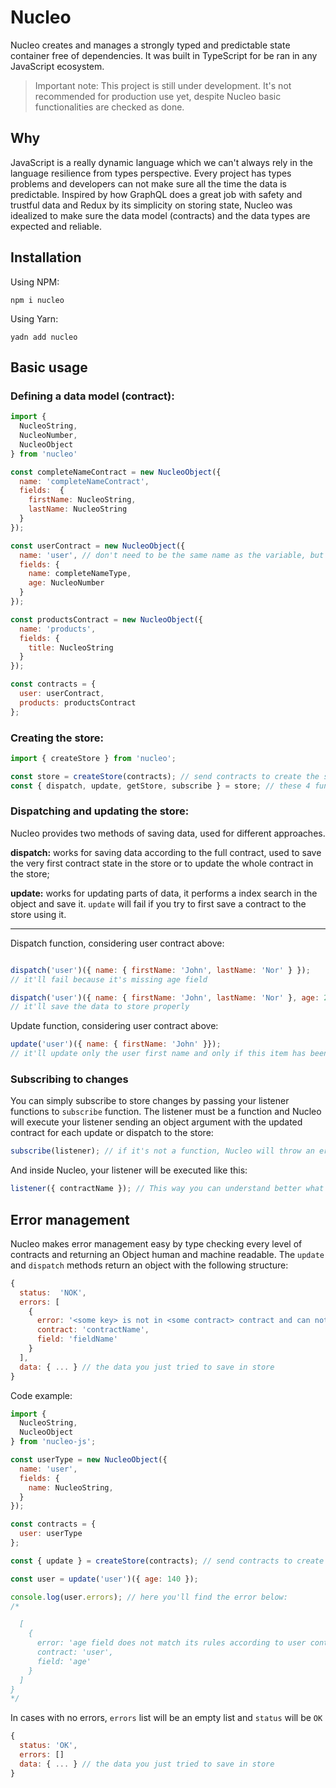 # Nucleo

Nucleo creates and manages a strongly typed and predictable state container free of dependencies. It was built in TypeScript for be ran in any JavaScript ecosystem.

> Important note: This project is still under development. It's not recommended for production use yet, despite Nucleo basic functionalities are checked as done.

## Why

JavaScript is a really dynamic language which we can't always rely in the language resilience from types perspective. Every project has types problems and developers can not make sure all the time the data is predictable. Inspired by how GraphQL does a great job with safety and trustful data and Redux by its simplicity on storing state, Nucleo was idealized to make sure the data model (contracts) and the data types are expected and reliable.

## Installation

Using NPM:

```
npm i nucleo
```

Using Yarn:

```
yadn add nucleo
```

## Basic usage

### Defining a data model (contract):

```javascript
import {
  NucleoString,
  NucleoNumber,
  NucleoObject
} from 'nucleo'

const completeNameContract = new NucleoObject({
  name: 'completeNameContract',
  fields:  {
    firstName: NucleoString,
    lastName: NucleoString
  }
});

const userContract = new NucleoObject({
  name: 'user', // don't need to be the same name as the variable, but need to be unique
  fields: {
    name: completeNameType,
    age: NucleoNumber
  }
});

const productsContract = new NucleoObject({
  name: 'products',
  fields: {
    title: NucleoString
  }
});

const contracts = {
  user: userContract,
  products: productsContract
};
```

### Creating the store:

```javascript
import { createStore } from 'nucleo';

const store = createStore(contracts); // send contracts to create the store
const { dispatch, update, getStore, subscribe } = store; // these 4 functions are returned from store creation
```

### Dispatching and updating the store:

Nucleo provides two methods of saving data, used for different approaches.

**dispatch:** works for saving data according to the full contract, used to save the very first contract state in the store or to update the whole contract in the store;

**update:** works for updating parts of data, it performs a index search in the object and save it. `update` will fail if you try to first save a contract to the store using it.

---

Dispatch function, considering user contract above:

```javascript

dispatch('user')({ name: { firstName: 'John', lastName: 'Nor' } });
// it'll fail because it's missing age field

dispatch('user')({ name: { firstName: 'John', lastName: 'Nor' }, age: 27 });
// it'll save the data to store properly
```

Update function, considering user contract above:

```javascript
update('user')({ name: { firstName: 'John' }});
// it'll update only the user first name and only if this item has been already created in the store before
```

### Subscribing to changes

You can simply subscribe to store changes by passing your listener functions to `subscribe` function. The listener must be a function and Nucleo will execute your listener sending an object argument with the updated contract for each update or dispatch to the store:

```javascript
subscribe(listener); // if it's not a function, Nucleo will throw an error
```

And inside Nucleo, your listener will be executed like this:

```javascript
listener({ contractName }); // This way you can understand better what was updated and consult Nucleo store as you wish
```

## Error management

Nucleo makes error management easy by type checking every level of contracts and returning an Object human and machine readable. The `update` and `dispatch` methods return an object with the following structure:

```javascript
{
  status:  'NOK',
  errors: [
    {
      error: '<some key> is not in <some contract> contract and can not be saved in store',
      contract: 'contractName',
      field: 'fieldName'
    }
  ],
  data: { ... } // the data you just tried to save in store
}
```

Code example:

```javascript
import { 
  NucleoString,
  NucleoObject
} from 'nucleo-js';

const userType = new NucleoObject({
  name: 'user',
  fields: {
    name: NucleoString,
  }
});

const contracts = {
  user: userType
};

const { update } = createStore(contracts); // send contracts to create the store

const user = update('user')({ age: 140 });

console.log(user.errors); // here you'll find the error below:
/*

  [
    {
      error: 'age field does not match its rules according to user contract',
      contract: 'user',
      field: 'age'
    }
  ]
}
*/
```

In cases with no errors, `errors` list will be an empty list and `status` will be `OK`

```javascript
{
  status: 'OK',
  errors: []
  data: { ... } // the data you just tried to save in store
}
```

